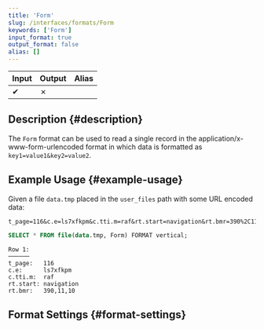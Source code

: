 ```yaml
---
title: 'Form'
slug: /interfaces/formats/Form
keywords: ['Form']
input_format: true
output_format: false
alias: []
---
```


| Input | Output | Alias |
|-------|--------|-------|
| ✔     | ✗      |       |


## Description {#description}

The `Form` format can be used to read a single record in the application/x-www-form-urlencoded format 
in which data is formatted as `key1=value1&key2=value2`.

## Example Usage {#example-usage}

Given a file `data.tmp` placed in the `user_files` path with some URL encoded data:

```text title="data.tmp"
t_page=116&c.e=ls7xfkpm&c.tti.m=raf&rt.start=navigation&rt.bmr=390%2C11%2C10
```

```sql title="Query"
SELECT * FROM file(data.tmp, Form) FORMAT vertical;
```

```response title="Response"
Row 1:
──────
t_page:   116
c.e:      ls7xfkpm
c.tti.m:  raf
rt.start: navigation
rt.bmr:   390,11,10
```

## Format Settings {#format-settings}
